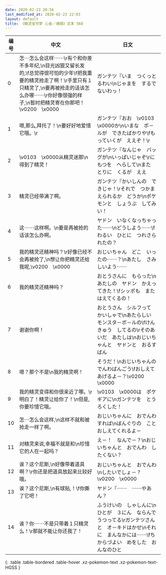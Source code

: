 ```yaml
---
date: 2020-02-23 20:56
last_modified_at: 2020-02-23 22:03
layout: default
title: 《精灵宝可梦 心金／魂银》文本 568
---
```

| 编号 | 中文 | 日文 |
| ---- | ---- | ---- |
| 0 | 怎⋯怎么会这样⋯⋯\r有个和你差不多年纪,\n目光凶狠又留长发的,\f总觉得很可怕的少年\f把我重要的精灵抢走了啊！\r手里只有１只精灵了,\n要再被抢走的话该怎么办哪⋯⋯\r你好像很强的样子,\n暂时把精灵寄在你那吧！\v0200　\x0000 | ガンテツ『いま　つくっとるわい\nじゃまを　するでないわっ！ |
| 1 | 嗯,那么,拜托了！\n要好好地爱惜它哦。\r | ガンテツ『おお　\v0103　\x0000か\nいまな　ボ－ルが　できたばかりや\fもっていくが　ええぞ！\r |
| 2 | \v0103　\x0000从精灵迷那\n得到了精灵！ | ガンテツ『なんじゃ　バッグが\nいっぱいじゃぞ\rにもつを　へらして\nまた　とりに　くるが　ええ |
| 3 | 精灵已经带满了啊。 | ガンテツ『かいしんの　できじゃ！\rそれで　つかまえられるか　どうか\nポケモンと　しょうぶ　してみい！ |
| 4 | 这⋯⋯这样啊。\n要是再被抢的话该怎么办啊。 | ヤドン　いなくなっちゃった⋯⋯\nどうしよう⋯⋯\fわるい　ひとに　つれさられたの？ |
| 5 | 我的精灵还精神吗？\r好像已经不会再被抢了,\n想让你把精灵还给我呢,\v0200　\x0000 | おじいちゃん　どこ　いったの⋯⋯？\nあたし　さみしいよう⋯⋯ |
| 6 | 我的精灵还精神吗？ | おとうさんに　もらった\nあたしの　ヤドン　かえってきた！\fシッポも　また　はえてくるの！ |
| 7 | 谢谢你啊！ | おとうさん　シルフって　かいしゃで\nあたらしい　モンスタ－ボ－ルの\fけんきゅう　してるの\rそのあいだ　あたしは\nおじいちゃんと　ヤドンと　おるすばん |
| 8 | 嗯？那个不是\n我的精灵啊！ | そうだ！\nおじいちゃんの　でんわばんごう\fおしえて　あげるよ－？\v0200　\x0000 |
| 9 | 我的精灵变得和你很亲近了哪。\r明白了！精灵让给你了！\n但是,你要珍惜它哦。 | \v0103　\x0000は　ポケギアに\nガンテツを　とうろくした！ |
| 10 | 怎⋯怎么会这样,\n这样不就和被抢走一样了啊。 | おじいちゃんに　おでんわ　すれば\nぼんぐりの　こと　おしえてくれるよ－ |
| 11 | 对精灵来说,幸福不就是和\n珍惜它的人在一起吗？ | え－！　なんで－？\nおじいちゃんと　おでんわ　したくない？ |
| 12 | 诶？这个尼斯,\n好像带着道具啊？\r你还是把道具放起来比较好哦。 | おじいちゃんと　おでんわ\nしたいでしょ－？\v0200　\x0000 |
| 13 | 诶？这个尼斯,\n有球贴,！\f你撕了它吧！ | ヤドン『⋯⋯　⋯⋯やあん？ |
| 14 | 诶？你⋯⋯不是只带着１只精灵么！\r那就不能让你还我了！ | ふうけいの　しゃしんに\nひとが　３にん　ならんで　うつってる\rガンテツさんと　オ－キドはかせ\nそれに　まんなかには⋯⋯\fちからづよい　めをした　おんなのひと |
{: .table .table-bordered .table-hover .xz-pokemon-text .xz-pokemon-text-HGSS }
